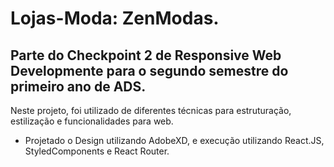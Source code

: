 # Lojas-Moda: ZenModas.

## Parte do Checkpoint 2 de Responsive Web Developmente para o segundo semestre do primeiro ano de ADS.

Neste projeto, foi utilizado de diferentes técnicas para estruturação, estilização e funcionalidades para web.

- Projetado o Design utilizando AdobeXD, e execução utilizando React.JS, StyledComponents e React Router.
